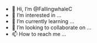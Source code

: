 - 👋 Hi, I’m @FallingwhaleC
- 👀 I’m interested in ...
- 🌱 I’m currently learning ...
- 💞️ I’m looking to collaborate on ...
- 📫 How to reach me ...

<!---
FallingwhaleC/FallingwhaleC is a ✨ special ✨ repository because its `README.md` (this file) appears on your GitHub profile.
You can click the Preview link to take a look at your changes.
--->
